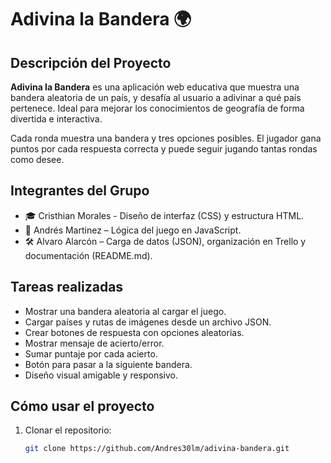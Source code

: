# Adivina la Bandera 🌍

## Descripción del Proyecto
**Adivina la Bandera** es una aplicación web educativa que muestra una bandera aleatoria de un país, y desafía al usuario a adivinar a qué país pertenece. Ideal para mejorar los conocimientos de geografía de forma divertida e interactiva.

Cada ronda muestra una bandera y tres opciones posibles. El jugador gana puntos por cada respuesta correcta y puede seguir jugando tantas rondas como desee.

## Integrantes del Grupo
- 🎓 Cristhian Morales - Diseño de interfaz (CSS) y estructura HTML.
- 🧠 Andrés Martinez – Lógica del juego en JavaScript.
- 🛠️ Alvaro Alarcón – Carga de datos (JSON), organización en Trello y documentación (README.md).

## Tareas realizadas
- Mostrar una bandera aleatoria al cargar el juego.
- Cargar países y rutas de imágenes desde un archivo JSON.
- Crear botones de respuesta con opciones aleatorias.
- Mostrar mensaje de acierto/error.
- Sumar puntaje por cada acierto.
- Botón para pasar a la siguiente bandera.
- Diseño visual amigable y responsivo.

## Cómo usar el proyecto

1. Clonar el repositorio:
   ```bash
   git clone https://github.com/Andres30lm/adivina-bandera.git
